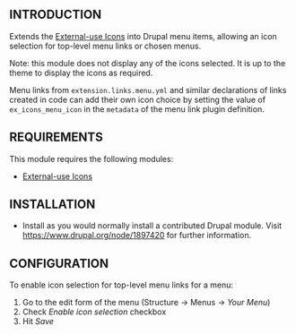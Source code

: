 INTRODUCTION
------------

Extends the [External-use Icons](https://www.drupal.org/project/ex_icons) into
Drupal menu items, allowing an icon selection for top-level menu links or chosen
menus.

Note: this module does not display any of the icons selected. It is up to the
theme to display the icons as required.

Menu links from `extension.links.menu.yml` and similar declarations of links
created in code can add their own icon choice by setting the value of
`ex_icons_menu_icon` in the `metadata` of the menu link plugin definition.


REQUIREMENTS
------------

This module requires the following modules:

* [External-use Icons](https://www.drupal.org/project/ex_icons)


INSTALLATION
------------

* Install as you would normally install a contributed Drupal module. Visit
  https://www.drupal.org/node/1897420 for further information.


CONFIGURATION
-------------

To enable icon selection for top-level menu links for a menu:

1. Go to the edit form of the menu (Structure → Menus → _Your Menu_)
2. Check _Enable icon selection_ checkbox
3. Hit _Save_
